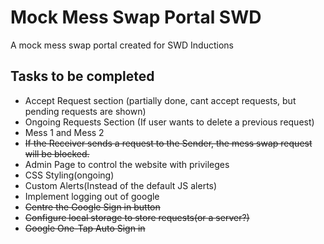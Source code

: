 # Mock Mess Swap Portal SWD

A mock mess swap portal created for SWD Inductions 

## Tasks to be completed
* Accept Request section (partially done, cant accept requests, but pending requests are shown)
* Ongoing Requests Section (If user wants to delete a previous request)
* Mess 1 and Mess 2
* ~~If the Receiver sends a request to the Sender, the mess swap request will be blocked.~~
* Admin Page to control the website with privileges
* CSS Styling(ongoing)
* Custom Alerts(Instead of the default JS alerts)
* Implement logging out of google
* ~~Centre the Google Sign in button~~
* ~~Configure local storage to store requests(or a server?)~~
* ~~Google One-Tap Auto Sign in~~